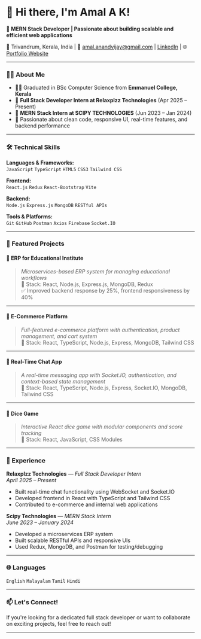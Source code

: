 # 👋 Hi there, I'm Amal A K!

**🚀 MERN Stack Developer | Passionate about building scalable and efficient web applications**

📍 Trivandrum, Kerala, India | 📧 amal.anandvijay@gmail.com | [LinkedIn](https://www.linkedin.com/in/amal-a-k-3ab219218/) |
🌐 [Portfolio Website](https://amalakportfolio.netlify.app/)

---

### 🧑‍💻 About Me

- 🧑‍🎓 Graduated in BSc Computer Science from **Emmanuel College, Kerala**
- 💼 **Full Stack Developer Intern at Relaxplzz Technologies** (Apr 2025 – Present)
- 💼 **MERN Stack Intern at SCIPY TECHNOLOGIES** (Jun 2023 – Jan 2024)
- 🌱 Passionate about clean code, responsive UI, real-time features, and backend performance

---

### 🛠 Technical Skills

**Languages & Frameworks:**  
`JavaScript` `TypeScript` `HTML5` `CSS3` `Tailwind CSS`

**Frontend:**  
`React.js` `Redux` `React-Bootstrap` `Vite`

**Backend:**  
`Node.js` `Express.js` `MongoDB` `RESTful APIs`

**Tools & Platforms:**  
`Git` `GitHub` `Postman` `Axios` `Firebase` `Socket.IO`

---

### 📂 Featured Projects

#### 📘 ERP for Educational Institute  
> *Microservices-based ERP system for managing educational workflows*  
🔧 Stack: React, Node.js, Express.js, MongoDB, Redux  
✅ Improved backend response by 25%, frontend responsiveness by 40%

---

#### 🛒 E-Commerce Platform  
> *Full-featured e-commerce platform with authentication, product management, and cart system*  
🔧 Stack: React, TypeScript, Node.js, Express, MongoDB, Tailwind CSS

---

#### 💬 Real-Time Chat App  
> *A real-time messaging app with Socket.IO, authentication, and context-based state management*  
🔧 Stack: React, TypeScript, Node.js, Express, Socket.IO, MongoDB, Tailwind CSS

---

#### 🎲 Dice Game  
> *Interactive React dice game with modular components and score tracking*  
🔧 Stack: React, JavaScript, CSS Modules

---

### 💼 Experience

**Relaxplzz Technologies** — *Full Stack Developer Intern*  
_April 2025 – Present_  
- Built real-time chat functionality using WebSocket and Socket.IO  
- Developed frontend in React with TypeScript and Tailwind CSS  
- Contributed to e-commerce and internal web applications

**Scipy Technologies** — *MERN Stack Intern*  
_June 2023 – January 2024_  
- Developed a microservices ERP system  
- Built scalable RESTful APIs and responsive UIs  
- Used Redux, MongoDB, and Postman for testing/debugging

---

### 🌐 Languages

`English` `Malayalam` `Tamil` `Hindi`

---

### 📫 Let's Connect!

If you're looking for a dedicated full stack developer or want to collaborate on exciting projects, feel free to reach out!

---


